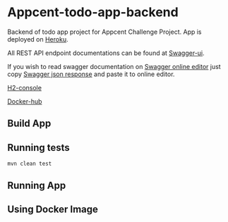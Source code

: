 # Appcent-todo-app-backend

Backend of todo app project for Appcent Challenge Project. App is deployed on [Heroku](https://glaxier-todo.herokuapp.com/). 

All REST API endpoint documentations can be found at [Swagger-ui](https://glaxier-todo.herokuapp.com/swagger-ui/index.html).

If you wish to read swagger documentation on [Swagger online editor](https://editor.swagger.io/) just copy [Swagger json response](https://glaxier-todo.herokuapp.com/v3/api-docs) and paste it to online editor.


[H2-console](https://glaxier-todo.herokuapp.com/h2-console/)

[Docker-hub](https://hub.docker.com/repository/docker/glaxier0/appcent-todo-app)

## Build App

## Running tests
```
mvn clean test 
```
## Running App

## Using Docker Image
